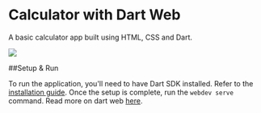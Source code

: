 # Calculator with Dart Web

A basic calculator app built using HTML, CSS and Dart.

![](/.github/images/screenshot.png)

##Setup & Run

To run the application, you'll need to have Dart SDK installed. Refer to the [installation guide](https://dart.dev/get-dart). Once the setup is complete, run the `webdev serve` command. Read more on dart web [here](https://dart.dev/web).
